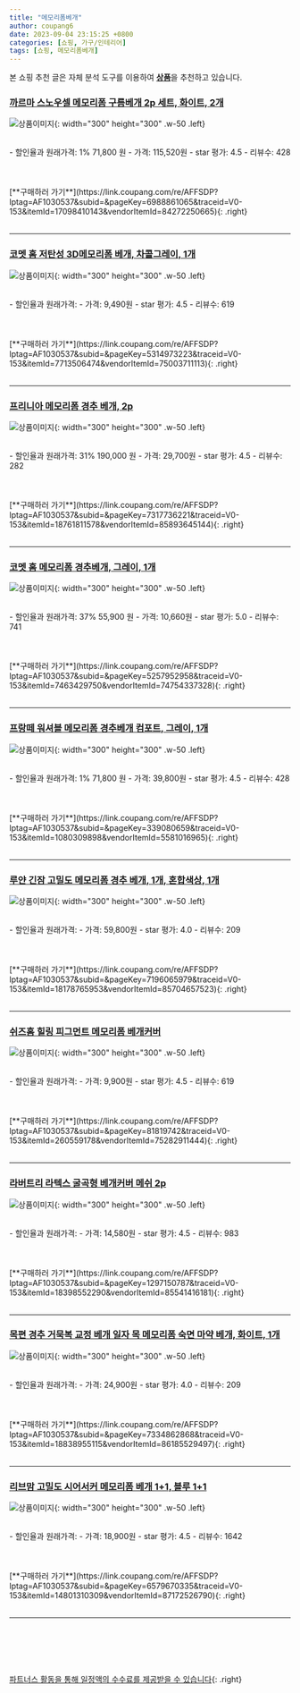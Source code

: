 ```yaml
---
title: "메모리폼베개"
author: coupang6
date: 2023-09-04 23:15:25 +0800
categories: [쇼핑, 가구/인테리어]
tags: [쇼핑, 메모리폼베개]
---
```


본 쇼핑 추천 글은 자체 분석 도구를 이용하여 [**상품**](https://link.coupang.com/a/bao1ui)을 추천하고 있습니다.

### [까르마 스노우셀 메모리폼 구름베개 2p 세트, 화이트, 2개](https://link.coupang.com/re/AFFSDP?lptag=AF1030537&subid=&pageKey=6988861065&traceid=V0-153&itemId=17098410143&vendorItemId=84272250665)

![상품이미지](https://thumbnail9.coupangcdn.com/thumbnails/remote/230x230ex/image/rs_quotation_api/qrnatvca/f4c579a7052a4d0780a3e4ce321e9bdc.jpg){: width="300" height="300" .w-50 .left}


<br>
- 할인율과 원래가격: 1%  71,800   원
- 가격: 115,520원
- star 평가: 4.5
- 리뷰수: 428
<br>
<br>
<br>
<br>
[**구매하러 가기**](https://link.coupang.com/re/AFFSDP?lptag=AF1030537&subid=&pageKey=6988861065&traceid=V0-153&itemId=17098410143&vendorItemId=84272250665){: .right}
<br>
<br>

---

### [코멧 홈 저탄성 3D메모리폼 베개, 차콜그레이, 1개](https://link.coupang.com/re/AFFSDP?lptag=AF1030537&subid=&pageKey=5314973223&traceid=V0-153&itemId=7713506474&vendorItemId=75003711113)

![상품이미지](https://thumbnail9.coupangcdn.com/thumbnails/remote/230x230ex/image/retail/images/82149151799754-9520cfbe-6c9b-4da0-b834-c08b41df969a.jpg){: width="300" height="300" .w-50 .left}


<br>
- 할인율과 원래가격: 
- 가격: 9,490원
- star 평가: 4.5
- 리뷰수: 619
<br>
<br>
<br>
<br>
[**구매하러 가기**](https://link.coupang.com/re/AFFSDP?lptag=AF1030537&subid=&pageKey=5314973223&traceid=V0-153&itemId=7713506474&vendorItemId=75003711113){: .right}
<br>
<br>

---

### [프리니아 메모리폼 경추 베개, 2p](https://link.coupang.com/re/AFFSDP?lptag=AF1030537&subid=&pageKey=7317736221&traceid=V0-153&itemId=18761811578&vendorItemId=85893645144)

![상품이미지](https://thumbnail9.coupangcdn.com/thumbnails/remote/230x230ex/image/vendor_inventory/f50c/db2548545ba0a19112c7ac3de87c5b3ce5c3bfc283028b5b7f87c40b9f80.png){: width="300" height="300" .w-50 .left}


<br>
- 할인율과 원래가격: 31%  190,000   원
- 가격: 29,700원
- star 평가: 4.5
- 리뷰수: 282
<br>
<br>
<br>
<br>
[**구매하러 가기**](https://link.coupang.com/re/AFFSDP?lptag=AF1030537&subid=&pageKey=7317736221&traceid=V0-153&itemId=18761811578&vendorItemId=85893645144){: .right}
<br>
<br>

---

### [코멧 홈 메모리폼 경추베개, 그레이, 1개](https://link.coupang.com/re/AFFSDP?lptag=AF1030537&subid=&pageKey=5257952958&traceid=V0-153&itemId=7463429750&vendorItemId=74754337328)

![상품이미지](https://thumbnail9.coupangcdn.com/thumbnails/remote/230x230ex/image/retail/images/6231144049040-a82546e5-a15a-44e1-bc01-f01bb9e882f3.jpg){: width="300" height="300" .w-50 .left}


<br>
- 할인율과 원래가격: 37%  55,900   원
- 가격: 10,660원
- star 평가: 5.0
- 리뷰수: 741
<br>
<br>
<br>
<br>
[**구매하러 가기**](https://link.coupang.com/re/AFFSDP?lptag=AF1030537&subid=&pageKey=5257952958&traceid=V0-153&itemId=7463429750&vendorItemId=74754337328){: .right}
<br>
<br>

---

### [프랑떼 워셔블 메모리폼 경추베개 컴포트, 그레이, 1개](https://link.coupang.com/re/AFFSDP?lptag=AF1030537&subid=&pageKey=339080659&traceid=V0-153&itemId=1080309898&vendorItemId=5581016965)

![상품이미지](https://thumbnail9.coupangcdn.com/thumbnails/remote/230x230ex/image/retail/images/554703527910630-008b99af-f6ad-4955-8a0d-aa1549857134.jpg){: width="300" height="300" .w-50 .left}


<br>
- 할인율과 원래가격: 1%  71,800   원
- 가격: 39,800원
- star 평가: 4.5
- 리뷰수: 428
<br>
<br>
<br>
<br>
[**구매하러 가기**](https://link.coupang.com/re/AFFSDP?lptag=AF1030537&subid=&pageKey=339080659&traceid=V0-153&itemId=1080309898&vendorItemId=5581016965){: .right}
<br>
<br>

---

### [루얀 긴잠 고밀도 메모리폼 경추 베개, 1개, 혼합색상, 1개](https://link.coupang.com/re/AFFSDP?lptag=AF1030537&subid=&pageKey=7196065979&traceid=V0-153&itemId=18178765953&vendorItemId=85704657523)

![상품이미지](https://thumbnail8.coupangcdn.com/thumbnails/remote/230x230ex/image/vendor_inventory/6740/48b71685f8f1983fa19b1c5cb216fe6fe49cbd711ab4a88cb87ead061558.jpg){: width="300" height="300" .w-50 .left}


<br>
- 할인율과 원래가격: 
- 가격: 59,800원
- star 평가: 4.0
- 리뷰수: 209
<br>
<br>
<br>
<br>
[**구매하러 가기**](https://link.coupang.com/re/AFFSDP?lptag=AF1030537&subid=&pageKey=7196065979&traceid=V0-153&itemId=18178765953&vendorItemId=85704657523){: .right}
<br>
<br>

---

### [쉬즈홈 힐링 피그먼트 메모리폼 베개커버](https://link.coupang.com/re/AFFSDP?lptag=AF1030537&subid=&pageKey=81819742&traceid=V0-153&itemId=260559178&vendorItemId=75282911444)

![상품이미지](https://thumbnail7.coupangcdn.com/thumbnails/remote/230x230ex/image/product/image/vendoritem/2018/11/29/3632962456/620fca70-d644-455b-80d4-60c9c99a194f.jpg){: width="300" height="300" .w-50 .left}


<br>
- 할인율과 원래가격: 
- 가격: 9,900원
- star 평가: 4.5
- 리뷰수: 619
<br>
<br>
<br>
<br>
[**구매하러 가기**](https://link.coupang.com/re/AFFSDP?lptag=AF1030537&subid=&pageKey=81819742&traceid=V0-153&itemId=260559178&vendorItemId=75282911444){: .right}
<br>
<br>

---

### [라버트리 라텍스 굴곡형 베개커버 메쉬 2p](https://link.coupang.com/re/AFFSDP?lptag=AF1030537&subid=&pageKey=1297150787&traceid=V0-153&itemId=18398552290&vendorItemId=85541416181)

![상품이미지](https://thumbnail10.coupangcdn.com/thumbnails/remote/230x230ex/image/rs_quotation_api/kkdwzmvu/291b2fbf91f746a6bbe659362e976f4d.jpg){: width="300" height="300" .w-50 .left}


<br>
- 할인율과 원래가격: 
- 가격: 14,580원
- star 평가: 4.5
- 리뷰수: 983
<br>
<br>
<br>
<br>
[**구매하러 가기**](https://link.coupang.com/re/AFFSDP?lptag=AF1030537&subid=&pageKey=1297150787&traceid=V0-153&itemId=18398552290&vendorItemId=85541416181){: .right}
<br>
<br>

---

### [목편 경추 거묵복 교정 베개 일자 목 메모리폼 숙면 마약 베개, 화이트, 1개](https://link.coupang.com/re/AFFSDP?lptag=AF1030537&subid=&pageKey=7334862868&traceid=V0-153&itemId=18838955115&vendorItemId=86185529497)

![상품이미지](https://thumbnail8.coupangcdn.com/thumbnails/remote/230x230ex/image/vendor_inventory/5a18/5ade101f589a442e499432ce0876da0095b020c5c5641e5a6253cc15f1f3.png){: width="300" height="300" .w-50 .left}


<br>
- 할인율과 원래가격: 
- 가격: 24,900원
- star 평가: 4.0
- 리뷰수: 209
<br>
<br>
<br>
<br>
[**구매하러 가기**](https://link.coupang.com/re/AFFSDP?lptag=AF1030537&subid=&pageKey=7334862868&traceid=V0-153&itemId=18838955115&vendorItemId=86185529497){: .right}
<br>
<br>

---

### [리브맘 고밀도 시어서커 메모리폼 베개 1+1, 블루 1+1](https://link.coupang.com/re/AFFSDP?lptag=AF1030537&subid=&pageKey=6579670335&traceid=V0-153&itemId=14801310309&vendorItemId=87172526790)

![상품이미지](https://thumbnail10.coupangcdn.com/thumbnails/remote/230x230ex/image/vendor_inventory/49b1/cd8e841d0dd2463c3e5d1cf28e4867a484821ce771b078a115cca509f94c.jpg){: width="300" height="300" .w-50 .left}


<br>
- 할인율과 원래가격: 
- 가격: 18,900원
- star 평가: 4.5
- 리뷰수: 1642
<br>
<br>
<br>
<br>
[**구매하러 가기**](https://link.coupang.com/re/AFFSDP?lptag=AF1030537&subid=&pageKey=6579670335&traceid=V0-153&itemId=14801310309&vendorItemId=87172526790){: .right}
<br>
<br>

---
<br><br><br><br><br> [파트너스 활동을 통해 일정액의 수수료를 제공받을 수 있습니다](https://link.coupang.com/a/bao1ui){: .right}
